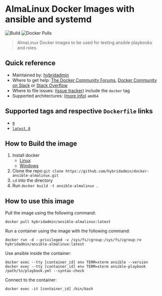 # AlmaLinux Docker Images with ansible and systemd

![Build](https://github.com/hybridadmin/docker-ansible-almalinux/workflows/Build/badge.svg?branch=main) ![Docker Pulls](https://img.shields.io/docker/pulls/hybridadmin/ansible-almalinux)

> AlmaLinux Docker images to be used for testing ansible playbooks and roles.

## Quick reference

- Maintained by: [hybridadmin](https://github.com/hybridadmin)
- Where to get help: [The Docker Community Forums](https://forums.docker.com/), [Docker Community on Slack](https://dockr.ly/slack) or [Stack Overflow](https://stackoverflow.com/search?tab=newest&q=docker)
- Where to file issues: [(issue tracker)](https://github.com/hybridadmin/docker-ansible-almalinux/issues) include the `docker` tag
- Supported architectures: [(more info)](https://github.com/docker-library/official-images#architectures-other-than-amd64) `amd64`

## Supported tags and respective `Dockerfile` links

- [`9`](https://github.com/hybridadmin/docker-ansible-almalinux/tree/main/9/Dockerfile)
- [`latest`, `8`](https://github.com/hybridadmin/docker-ansible-almalinux/tree/main/8/Dockerfile)

## How to Build the image

1. Install docker
   - [Linux](https://docs.docker.com/engine/install/)
   - [Windows](https://docs.docker.com/docker-for-windows/install/)
2. Clone the repo `git clone https://github.com/hybridadmin/docker-ansible-almalinux.git`
3. `cd` into the directory
4. Run `docker build -t ansible-almalinux .`

## How to use this image

Pull the image using the following command:

```console
docker pull hybridadmin/ansible-almalinux:latest
```

Run a container using the image with the following command:

```console
docker run -d --privileged -v /sys/fs/cgroup:/sys/fs/cgroup:ro hybridadmin/ansible-almalinux:latest
```

Use ansible inside the container:

```console
docker exec --tty [container_id] env TERM=xterm ansible --version
docker exec --tty [container_id] env TERM=xterm ansible-playbook /path/to/playbook.yml --syntax-check
```

Connect to the container:

```console
docker exec -it [container_id] /bin/bash
```
